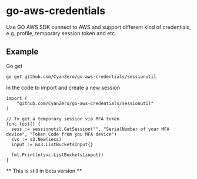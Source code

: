 # go-aws-credentials
Use GO AWS SDK connect to AWS and support different kind of credentials, e.g. profile, temporary session token and etc.

## Example
Go get
```
go get github.com/CyanZero/go-aws-credentials/sessionutil
```

In the code to import and create a new session
```
import (
	"github.com/CyanZero/go-aws-credentials/sessionutil"
)

// To get a temporary session via MFA token
func test() {
  sess := sessionutil.GetSession("", "SerialNumber of your MFA device", "Token Code from you MFA device")
  svc := s3.New(sess)
  input := &s3.ListBucketsInput{}
  
  fmt.Println(svc.ListBuckets(input))
}
```

** This is still in beta version **
